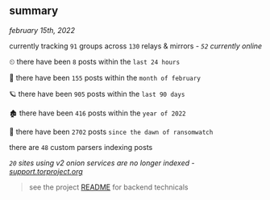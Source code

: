 
## summary
_february 15th, 2022_

currently tracking `91` groups across `130` relays & mirrors - _`52` currently online_

⏲ there have been `8` posts within the `last 24 hours`

🦈 there have been `155` posts within the `month of february`

🪐 there have been `905` posts within the `last 90 days`

🏚 there have been `416` posts within the `year of 2022`

🦕 there have been `2702` posts `since the dawn of ransomwatch`

there are `48` custom parsers indexing posts

_`20` sites using v2 onion services are no longer indexed - [support.torproject.org](https://support.torproject.org/onionservices/v2-deprecation/)_

> see the project [README](https://github.com/thetanz/ransomwatch#ransomwatch--) for backend technicals
